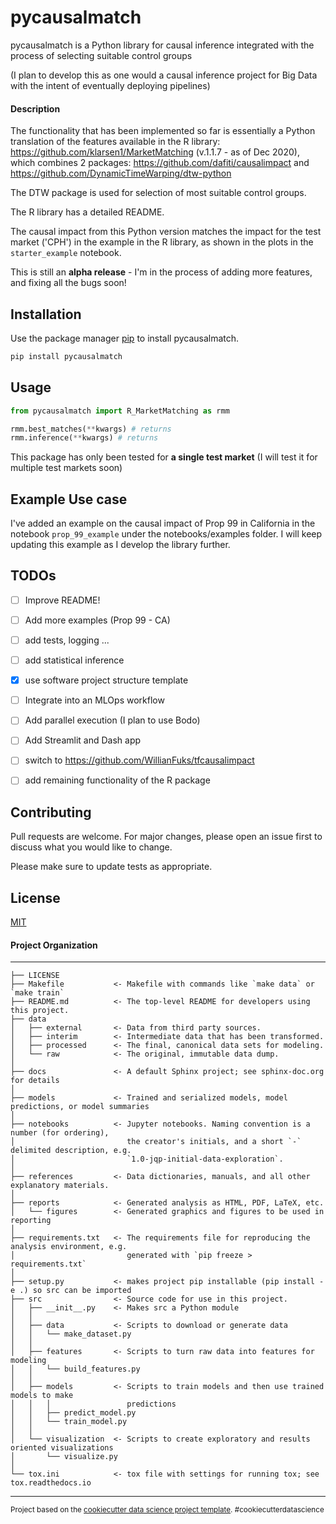 
# pycausalmatch

pycausalmatch is a Python library for causal inference integrated with the
process of selecting suitable control groups

(I plan to develop this as one would a causal inference project for Big Data with the
intent of eventually deploying pipelines)


#### Description

The functionality that has been implemented so far is essentially a Python translation of the
features available in the R library: https://github.com/klarsen1/MarketMatching (v.1.1.7 - as of Dec 2020),
which combines 2 packages: https://github.com/dafiti/causalimpact and https://github.com/DynamicTimeWarping/dtw-python

The DTW package is used for selection of most suitable control groups.

The R library has a detailed README.

The causal impact from this Python version matches the impact for the test market ('CPH') in the example
in the R library, as shown in the plots in the `starter_example` notebook.

This is still an **alpha release** - I'm in the process of adding more features, and fixing
all the bugs soon!

## Installation

Use the package manager [pip](https://pip.pypa.io/en/stable/) to install pycausalmatch.

```bash
pip install pycausalmatch
```

## Usage

```python
from pycausalmatch import R_MarketMatching as rmm

rmm.best_matches(**kwargs) # returns
rmm.inference(**kwargs) # returns

```

This package has only been tested for **a single test market** (I will test it for multiple test markets soon)


## Example Use case

I've added an example on the causal impact of Prop 99 in California in the notebook `prop_99_example`
under the notebooks/examples folder. I will keep updating this example as I develop the library further.




## TODOs

- [ ] Improve README!

- [ ] Add more examples (Prop 99 - CA)

- [ ] add tests, logging ...

- [ ] add statistical inference

- [x] use software project structure template

- [ ] Integrate into an MLOps workflow

- [ ] Add parallel execution (I plan to use Bodo)

- [ ] Add Streamlit and Dash app

- [ ] switch to https://github.com/WillianFuks/tfcausalimpact

- [ ] add remaining functionality of the R package





## Contributing
Pull requests are welcome. For major changes, please open an issue first to discuss what you would like to change.

Please make sure to update tests as appropriate.

## License
[MIT](https://choosealicense.com/licenses/mit/)


#### Project Organization
------------

    ├── LICENSE
    ├── Makefile           <- Makefile with commands like `make data` or `make train`
    ├── README.md          <- The top-level README for developers using this project.
    ├── data
    │   ├── external       <- Data from third party sources.
    │   ├── interim        <- Intermediate data that has been transformed.
    │   ├── processed      <- The final, canonical data sets for modeling.
    │   └── raw            <- The original, immutable data dump.
    │
    ├── docs               <- A default Sphinx project; see sphinx-doc.org for details
    │
    ├── models             <- Trained and serialized models, model predictions, or model summaries
    │
    ├── notebooks          <- Jupyter notebooks. Naming convention is a number (for ordering),
    │                         the creator's initials, and a short `-` delimited description, e.g.
    │                         `1.0-jqp-initial-data-exploration`.
    │
    ├── references         <- Data dictionaries, manuals, and all other explanatory materials.
    │
    ├── reports            <- Generated analysis as HTML, PDF, LaTeX, etc.
    │   └── figures        <- Generated graphics and figures to be used in reporting
    │
    ├── requirements.txt   <- The requirements file for reproducing the analysis environment, e.g.
    │                         generated with `pip freeze > requirements.txt`
    │
    ├── setup.py           <- makes project pip installable (pip install -e .) so src can be imported
    ├── src                <- Source code for use in this project.
    │   ├── __init__.py    <- Makes src a Python module
    │   │
    │   ├── data           <- Scripts to download or generate data
    │   │   └── make_dataset.py
    │   │
    │   ├── features       <- Scripts to turn raw data into features for modeling
    │   │   └── build_features.py
    │   │
    │   ├── models         <- Scripts to train models and then use trained models to make
    │   │   │                 predictions
    │   │   ├── predict_model.py
    │   │   └── train_model.py
    │   │
    │   └── visualization  <- Scripts to create exploratory and results oriented visualizations
    │       └── visualize.py
    │
    └── tox.ini            <- tox file with settings for running tox; see tox.readthedocs.io


--------

<p><small>Project based on the <a target="_blank" href="https://drivendata.github.io/cookiecutter-data-science/">cookiecutter data science project template</a>. #cookiecutterdatascience</small></p>
